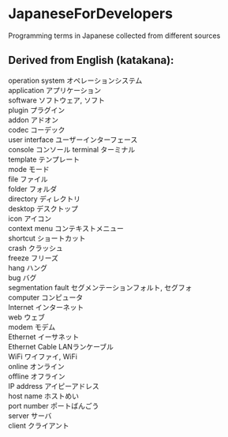 # JapaneseForDevelopers
Programming terms in Japanese collected from different sources

Derived from English (katakana):
--------------------- 
operation system オペレーションシステム  
application	アプリケーション  
software ソフトウェア, ソフト  
plugin プラグイン  
addon アドオン  
codec コーデック  
user interface ユーザーインターフェース  
console コンソール 
terminal ターミナル  
template テンプレート  
mode モード  
file ファイル  
folder フォルダ  
directory ディレクトリ  
desktop デスクトップ  
icon アイコン  
context menu コンテキストメニュー  
shortcut ショートカット  
crash クラッシュ  
freeze フリーズ  
hang ハング  
bug バグ  
segmentation fault セグメンテーションフォルト, セグフォ  
computer コンピュータ  
Internet インターネット  
web ウェブ  
modem モデム  
Ethernet イーサネット  
Ethernet Cable LANランケーブル    
WiFi ワイファイ, WiFi   
online オンライン    
offline オフライン   
IP address アイピーアドレス   
host name ホストめい   
port number ポートばんごう   
server サーバ  
client クライアント   


